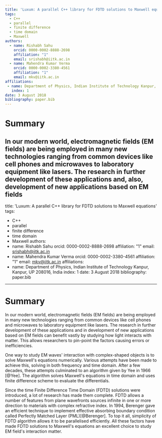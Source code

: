 ```yaml
---
title: 'Luxum: A parallel C++ library for FDTD solutions to Maxwell equations'
tags:
  - C++
  - parallel
  - finite difference
  - time domain
  - Maxwell
authors:
  - name: Rishabh Sahu
    orcid: 0000-0002-8888-2698
    affiliation: "1"
    email: srishabh@iitk.ac.in
  - name: Mahendra Kumar Verma
    orcid: 0000-0002-3380-4561
    affiliation: "1"
    email: mkv@iitk.ac.in
affiliations:
 - name: Department of Physics, Indian Institute of Technology Kanpur, Kanpur, UP 208016, India
   index: 1
date: 3 August 2018
bibliography: paper.bib
---
```


# Summary

In our modern world, electromagnetic fields (EM fields) are being employed in many new technologies ranging 
from common devices like cell phones and microwaves to laboratory equipment like lasers. The 
research in further development of these applications and, also, development of new applications 
based on EM fields
---
title: 'Luxum: A parallel C++ library for FDTD solutions to Maxwell equations'
tags:
  - C++
  - parallel
  - finite difference
  - time domain
  - Maxwell
authors:
  - name: Rishabh Sahu
    orcid: 0000-0002-8888-2698
    affiliation: "1"
    email: srishabh@iitk.ac.in
  - name: Mahendra Kumar Verma
    orcid: 0000-0002-3380-4561
    affiliation: "1"
    email: mkv@iitk.ac.in
affiliations:
 - name: Department of Physics, Indian Institute of Technology Kanpur, Kanpur, UP 208016, India
   index: 1
date: 3 August 2018
bibliography: paper.bib
---

# Summary

In our modern world, electromagnetic fields (EM fields) are being employed in many new technologies ranging
from common devices like cell phones and microwaves to laboratory equipment like lasers. The research in further development of these applications and in development of new applications based on EM fields can benefit vastly by studying how light interacts with matter. This allows researchers to pin-point the factors causing errors or inefficiencies. 

One way to study EM waves' interaction with complex-shaped objects is to solve Maxwell's equations numerically. Various attempts have been made to achieve this, solving in both frequency and time domain. After a few decades, these attempts culminated to an algorithm given by Yee in 1966 [@Yee]. The algorithm solves Maxwell's equations in time domain and uses finite difference scheme to evaluate the differentials. 

Since the time Finite Difference Time Domain (FDTD) solutions were introduced, a lot of research has made them complete. FDTD allows a number of features from plane wavefronts sources infinite in one or more direction to materials with complex refractive index. In 1994, Berenger gave an efficient technique to implement effective absorbing boundary condition called Perfectly Matched Layer (PML)[@Berenger]. To top it all, simplicity of FDTD algorithm allows it to be parallelised efficiently. All these factors have made FDTD solutions to Maxwell's equations an excellent choice to study EM field's interaction matter. 

